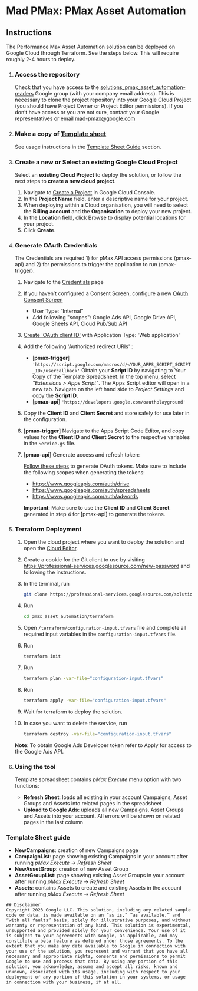 # Mad PMax: PMax Asset Automation

## Instructions

The Performance Max Asset Automation solution can be deployed on Google Cloud through Terraform. See the steps below. This will require roughly 2-4 hours to deploy.

1. ### Access the repository

    Check that you have access to the [solutions_pmax_asset_automation-readers](https://groups.google.com/a/professional-services.goog/g/Solutions_pmax_asset_automation-readers) Google group (with your company email address). This is necessary to clone the project repository into your Google Cloud Project (you should have Project Owner or Project Editor permissions).  If you don’t have access or you are not sure, contact your Google representatives or email <mad-pmax@google.com>

2. ### Make a copy of [Template sheet](https://docs.google.com/spreadsheets/d/16Gn5ImKQqf7p0tNUVtciJLWCCxC6etN1H9RIdzqlHxE/copy)

     See usage instructions in the [Template Sheet Guide](#template-sheet-guide) section.

3. ### Create a new or Select an existing Google Cloud Project

      Select an **existing Cloud Project** to deploy the solution, or follow the next steps to **create a new cloud project**.

      1. Navigate to [Create a Project](https://console.cloud.google.com/projectcreate) in Google Cloud Console.
      2. In the **Project Name** field, enter a descriptive name for your project.
      3. When deploying within a Cloud organisation, you will need to select the **Billing account** and the **Organisation** to deploy your new project.
      4. In the **Location** field, click Browse to display potential locations for your project.
      5. Click **Create**.

4. ### Generate OAuth Credentials

    The Credentials are required 1) for pMax API access permissions (pmax-api) and 2) for permissions to trigger the application to run (pmax-trigger).

    1. Navigate to the [Credentials](https://console.developers.google.com/apis/credentials) page
    2. If you haven’t configured a Consent Screen, configure a new [OAuth Consent Screen](https://console.cloud.google.com/apis/credentials/consent)
        * User Type: “Internal”
        * Add following "scopes":
            Google Ads API, Google Drive API, Google Sheets API, Cloud Pub/Sub API
    3. [Create 'OAuth client ID'](https://console.cloud.google.com/apis/credentials/oauthclient) with Application Type: 'Web application'
    4. Add the following 'Authorized redirect URIs' :
        * [**pmax-trigger**] `'https://script.google.com/macros/d/<YOUR_APPS_SCRIPT_SCRIPT_ID>/usercallback'`
         Obtain your **Script ID** by navigating to Your Copy of the Template Spreadsheet. In the top menu, select *"Extensions > Apps Script"*. The Apps Script editor will open in a new tab. Navigate on the left hand side to *Project Settings* and copy the **Script ID**.
        * [**pmax-api**] `'https://developers.google.com/oauthplayground'`
    5. Copy the **Client ID** and **Client Secret** and store safely for use later in the configuration.
    6. [**pmax-trigger**] Navigate to the Apps Script Code Editor, and copy values for the **Client ID** and **Client Secret** to the respective variables in the `Service.gs` file.
    7. [**pmax-api**] Generate access and refresh token:

        [Follow these steps](https://developers.google.com/google-ads/api/docs/oauth/playground#generate_tokens) to generate OAuth tokens. Make sure to include the following scopes when generating the tokens:
        * <https://www.googleapis.com/auth/drive>
        * <https://www.googleapis.com/auth/spreadsheets>
        * <https://www.googleapis.com/auth/adwords>

        **Important**: Make sure to use the **Client ID** and **Client Secret** generated in step 4 for [pmax-api] to generate the tokens.

5. ### Terraform Deployment

    1. Open the cloud project where you want to deploy the solution and open the [Cloud Editor](https://shell.cloud.google.com/?show=ide%2Cterminal).
    2. Create a cookie for the Git client to use by visiting <https://professional-services.googlesource.com/new-password> and following the instructions.
    3. In the terminal, run

        ```bash
        git clone https://professional-services.googlesource.com/solutions/pmax_asset_automation
        ```

    4. Run

        ```bash
        cd pmax_asset_automation/terraform
        ```

    5. Open `/terraform/configuration-input.tfvars` file and complete all required input variables in the `configuration-input.tfvars` file.
    6. Run

        ```bash
        terraform init
        ```

    7. Run

        ```bash
        terraform plan -var-file="configuration-input.tfvars"
        ```

    8. Run

        ```bash
        terraform apply -var-file="configuration-input.tfvars"
        ```

    9. Wait for terraform to deploy the solution.
    10. In case you want to delete the service, run

        ```bash
        terraform destroy -var-file="configuration-input.tfvars"
        ```

    **Note**: To obtain Google Ads Developer token refer to Apply for access to the Google Ads API.

6. ### Using the tool

    Template spreadsheet contains *pMax Execute* menu option with two functions:
    * **Refresh Sheet**: loads all existing in your account Campaigns, Asset Groups and Assets into related pages in the spreadsheet
    * **Upload to Google Ads**: uploads all new Campaigns, Asset Groups and Assets into your account. All errors will be shown on related pages in the last column

### Template Sheet guide

* **NewCampaigns**: creation of new Campaigns page
* **CampaignList**: page showing existing Campaigns in your account after running *pMax Execute* -> *Refresh Sheet*
* **NewAssetGroup**: creation of new Asset Group
* **AssetGroupList**: page showing existing Asset Groups in your account after running *pMax Execute* -> *Refresh Sheet*
* **Assets**: contains Assets to create and existing Assets in the account after running *pMax Execute* -> *Refresh Sheet*

```text
## Disclaimer
Copyright 2023 Google LLC. This solution, including any related sample code or data, is made available on an “as is,” “as available,” and “with all faults” basis, solely for illustrative purposes, and without warranty or representation of any kind. This solution is experimental, unsupported and provided solely for your convenience. Your use of it is subject to your agreements with Google, as applicable, and may constitute a beta feature as defined under those agreements. To the extent that you make any data available to Google in connection with your use of the solution, you represent and warrant that you have all necessary and appropriate rights, consents and permissions to permit Google to use and process that data. By using any portion of this solution, you acknowledge, assume and accept all risks, known and unknown, associated with its usage, including with respect to your deployment of any portion of this solution in your systems, or usage in connection with your business, if at all.
```
